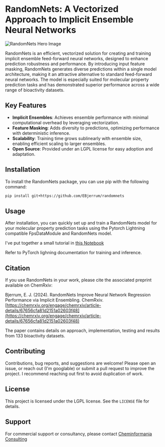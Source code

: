 # RandomNets: A Vectorized Approach to Implicit Ensemble Neural Networks

![RandomNets Hero Image](https://github.com/EBjerrum/randomnets/resources/RandomNets_HeroImg.jpg)

RandomNets is an efficient, vectorized solution for creating and training implicit ensemble feed-forward neural networks, designed to enhance prediction robustness and performance. By introducing input feature masking, RandomNets generates diverse predictions within a single model architecture, making it an attractive alternative to standard feed-forward neural networks. The model is especially suited for molecular property prediction tasks and has demonstrated superior performance across a wide range of bioactivity datasets.

## Key Features

- **Implicit Ensembles**: Achieves ensemble performance with minimal computational overhead by leveraging vectorization.
- **Feature Masking**: Adds diversity to predictions, optimizing performance with deterministic inference.
- **Scalability**: Training time grows sublinearly with ensemble size, enabling efficient scaling to larger ensembles.
- **Open Source**: Provided under an LGPL license for easy adoption and adaptation.

## Installation

To install the RandomNets package, you can use pip with the following command:

```bash
pip install git+https://github.com/EBjerrum/randomnets
```

## Usage

After installation, you can quickly set up and train a RandomNets model for your molecular property prediction tasks using the Pytorch Lightning compatible FpsDataModule and RandomNets model.

I've put together a small tutorial in [this Notebook](https://github.com/EBjerrum/RandomNets/blob/main/notebooks/training.ipynb)

Refer to PyTorch lighning documentation for training and inference.

## Citation

If you use RandomNets in your work, please cite the associated preprint available on ChemRxiv:

Bjerrum, E. J. (2024). RandomNets Improve Neural Network Regression Performance via Implicit Ensembling. ChemRxiv.
[https://chemrxiv.org/engage/chemrxiv/article-details/67656cfa81d2151a02603f48](https://chemrxiv.org/engage/chemrxiv/article-details/67656cfa81d2151a02603f48)

The paper contains details on approach, implementation, testing and results from 133 bioactivity datasets.

## Contributing

Contributions, bug reports, and suggestions are welcome! Please open an issue, or reach out (I'm googlable) or submit a pull request to improve the project.
I recommend reaching out first to avoid duplication of work.

## License

This project is licensed under the LGPL license. See the `LICENSE` file for details.

## Support

For commercial support or consultancy, please contact [Cheminformania Consulting](https://www.cheminformania.com/cheminformania-consulting/)
